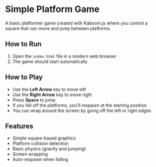 # Simple Platform Game

A basic platformer game created with Kaboom.js where you control a square that can move and jump between platforms.

## How to Run

1. Open the `index.html` file in a modern web browser
2. The game should start automatically

## How to Play

- Use the **Left Arrow** key to move left
- Use the **Right Arrow** key to move right
- Press **Space** to jump
- If you fall off the platforms, you'll respawn at the starting position
- You can wrap around the screen by going off the left or right edges

## Features

- Simple square-based graphics
- Platform collision detection
- Basic physics (gravity and jumping)
- Screen wrapping
- Auto-respawn when falling 